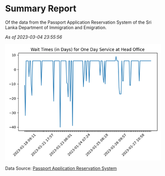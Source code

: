 # Summary Report

Of the data from the Passport Application Reservation System of the Sri Lanka Department of Immigration and Emigration.

*As of 2023-03-04 23:55:56*

![Wait Time Chart](summary.wait_time_chart.png)

Data Source: [Passport Application Reservation System](https://eservices.immigration.gov.lk:8443/appointment/pages/reservationApplication.xhtml)